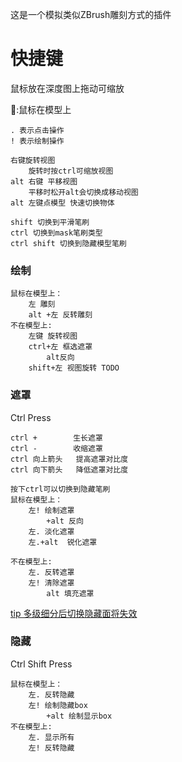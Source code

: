 这是一个模拟类似ZBrush雕刻方式的插件

# 快捷键

鼠标放在深度图上拖动可缩放

🐁:鼠标在模型上

```简化描述
. 表示点击操作
! 表示绘制操作
```

```
右键旋转视图
    旋转时按ctrl可缩放视图
alt 右键 平移视图
    平移时松开alt会切换成移动视图
alt 左键点模型 快速切换物体

shift 切换到平滑笔刷
ctrl 切换到mask笔刷类型
ctrl shift 切换到隐藏模型笔刷
```

### 绘制

```
鼠标在模型上：
    左 雕刻
    alt +左 反转雕刻
不在模型上:
    左键 旋转视图
    ctrl+左 框选遮罩
        alt反向
    shift+左 视图旋转 TODO
```

### 遮罩

Ctrl Press

```
ctrl +        生长遮罩
ctrl -        收缩遮罩
ctrl 向上箭头   提高遮罩对比度
ctrl 向下箭头   降低遮罩对比度

按下ctrl可以切换到隐藏笔刷
鼠标在模型上：
    左! 绘制遮罩
        +alt 反向
    左. 淡化遮罩
    左.+alt  锐化遮罩

不在模型上:
    左. 反转遮罩
    左! 清除遮罩
        alt 填充遮罩
```

[tip 多级细分后切换隐藏面将失效](https://projects.blender.org/blender/blender/issues/95419)

### 隐藏

Ctrl Shift Press

```
鼠标在模型上：
    左. 反转隐藏
    左! 绘制隐藏box
        +alt 绘制显示box
不在模型上:
    左. 显示所有
    左! 反转隐藏
```
